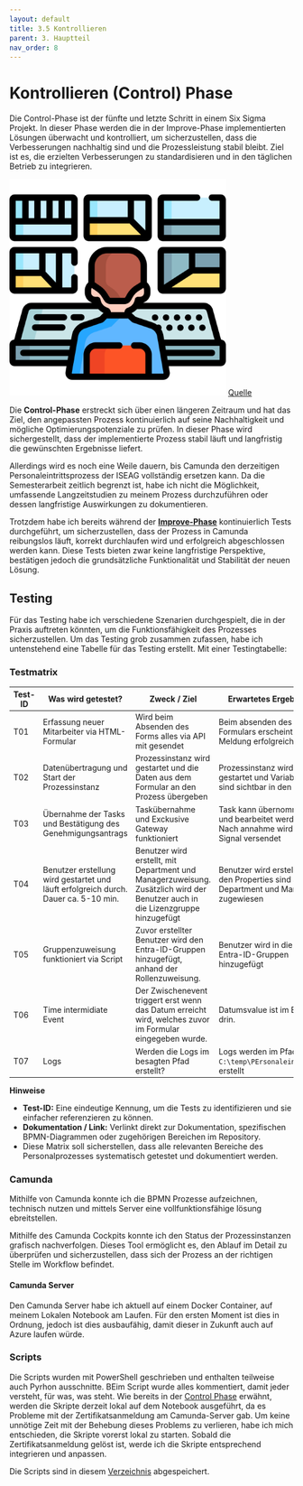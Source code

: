 ```yaml
---
layout: default
title: 3.5 Kontrollieren
parent: 3. Hauptteil
nav_order: 8
---
```

#  Kontrollieren (Control) Phase

Die Control-Phase ist der fünfte und letzte Schritt in einem Six Sigma Projekt. In dieser Phase werden die in der Improve-Phase implementierten Lösungen überwacht und kontrolliert, um sicherzustellen, dass die Verbesserungen nachhaltig sind und die Prozessleistung stabil bleibt. Ziel ist es, die erzielten Verbesserungen zu standardisieren und in den täglichen Betrieb zu integrieren.

![control](../../ressources/images/control.png)
[Quelle](../Quellverzeichnis/index.md#control-phase) 


Die **Control-Phase** erstreckt sich über einen längeren Zeitraum und hat das Ziel, den angepassten Prozess kontinuierlich auf seine Nachhaltigkeit und mögliche Optimierungspotenziale zu prüfen. In dieser Phase wird sichergestellt, dass der implementierte Prozess stabil läuft und langfristig die gewünschten Ergebnisse liefert.

Allerdings wird es noch eine Weile dauern, bis Camunda den derzeitigen Personaleintrittsprozess der ISEAG vollständig ersetzen kann. Da die Semesterarbeit zeitlich begrenzt ist, habe ich nicht die Möglichkeit, umfassende Langzeitstudien zu meinem Prozess durchzuführen oder dessen langfristige Auswirkungen zu dokumentieren.

Trotzdem habe ich bereits während der [**Improve-Phase**](./34_verbessern.md) kontinuierlich Tests durchgeführt, um sicherzustellen, dass der Prozess in Camunda reibungslos läuft, korrekt durchlaufen wird und erfolgreich abgeschlossen werden kann. Diese Tests bieten zwar keine langfristige Perspektive, bestätigen jedoch die grundsätzliche Funktionalität und Stabilität der neuen Lösung.

## Testing

Für das Testing habe ich verschiedene Szenarien durchgespielt, die in der Praxis auftreten könnten, um die Funktionsfähigkeit des Prozesses sicherzustellen. 
Um das Testing grob zusammen zufassen, habe ich untenstehend eine Tabelle für das Testing erstellt. Mit einer Testingtabelle:

### Testmatrix

| **Test-ID** | **Was wird getestet?**                                                              | **Zweck / Ziel**                                                                                                                  | **Erwartetes Ergebnis**                                                               | **Effektives Ergebnis** | **Dokumentation / Link** |
| ----------- | ----------------------------------------------------------------------------------- | --------------------------------------------------------------------------------------------------------------------------------- | ------------------------------------------------------------------------------------- | ----------------------- | ------------------------ |
| T01         | Erfassung neuer Mitarbeiter via HTML-Formular                                       | Wird beim Absenden  des Forms alles via API mit gesendet                                                                          | Beim absenden des Formulars erscheint die Meldung erfolgreich                         |                         | [Dokumentation](#)       |
| T02         | Datenübertragung und Start der Prozessinstanz                                       | Prozessinstanz wird gestartet und die Daten aus dem Formular an den Prozess übergeben                                             | Prozessinstanz wird gestartet und Variablen sind sichtbar in den Tasks                |                         | [Dokumentation](#)       |
| T03         | Übernahme der Tasks und Bestätigung des Genehmigungsantrags                         | Taskübernahme und Exckusive Gateway funktioniert                                                                                  | Task kann übernommen und bearbeitet werden.<br>Nach annahme wird das Signal versendet |                         | [Dokumentation](#)       |
| T04         | Benutzer erstellung wird gestartet und läuft erfolgreich durch. Dauer ca. 5-10 min. | Benutzer wird erstellt, mit Department und Managerzuweisung.<br>Zusätzlich wird der Benutzer auch in die Lizenzgruppe hinzugefügt | Benutzer wird erstellt, in den Properties sind auch Department und Manager zugewiesen |                         | [Dokumentation](#)       |
| T05         | Gruppenzuweisung funktioniert via Script                                            | Zuvor erstellter Benutzer wird den Entra-ID-Gruppen hinzugefügt, anhand der Rollenzuweisung.                                      | Benutzer wird in die Entra-ID-Gruppen hinzugefügt                                     |                         | [Dokumentation](#)       |
| T06         | Time intermidiate Event                                                             | Der Zwischenevent triggert erst wenn das Datum erreicht wird, welches zuvor im Formular eingegeben wurde.                         | Datumsvalue ist im Event drin.                                                        |                         |                          |
| T07         | Logs                                                                                | Werden die Logs im besagten Pfad erstellt?                                                                                        | Logs werden im Pfad `C:\temp\PErsonaleintritt` erstellt                               |                         |                          |

**Hinweise**
- **Test-ID:** Eine eindeutige Kennung, um die Tests zu identifizieren und sie einfacher referenzieren zu können.
- **Dokumentation / Link:** Verlinkt direkt zur Dokumentation, spezifischen BPMN-Diagrammen oder zugehörigen Bereichen im Repository.
- Diese Matrix soll sicherstellen, dass alle relevanten Bereiche des Personalprozesses systematisch getestet und dokumentiert werden.


### Camunda

Mithilfe von Camunda konnte ich die BPMN Prozesse aufzeichnen, technisch nutzen und mittels Server eine vollfunktionsfähige lösung ebreitstellen. 

Mithilfe des Camunda Cockpits konnte ich den Status der Prozessinstanzen grafisch nachverfolgen. Dieses Tool ermöglicht es, den Ablauf im Detail zu überprüfen und sicherzustellen, dass sich der Prozess an der richtigen Stelle im Workflow befindet.

#### Camunda Server
Den Camunda Server habe ich aktuell auf einem Docker Container, auf meinem Lokalen Notebook am Laufen. 
Für den ersten Moment ist dies in Ordnung, jedoch ist dies ausbaufähig, damit dieser in Zukunft auch auf Azure laufen würde. 



### Scripts

Die Scripts wurden mit PowerShell geschrieben und enthalten teilweise auch Pyrhon ausschnitte. 
BEim Script wurde alles kommentiert, damit jeder versteht, für was, was steht. 
Wie bereits in der [Control Phase](./34_control.md) erwähnt, werden die Skripte derzeit lokal auf dem Notebook ausgeführt, da es Probleme mit der Zertifikatsanmeldung am Camunda-Server gab. Um keine unnötige Zeit mit der Behebung dieses Problems zu verlieren, habe ich mich entschieden, die Skripte vorerst lokal zu starten. Sobald die Zertifikatsanmeldung gelöst ist, werde ich die Skripte entsprechend integrieren und anpassen.

Die Scripts sind in diesem [Verzeichnis](../../ressources/scripts) abgespeichert.

